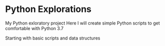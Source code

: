 # Python Explorations

My Python exloratory project
Here I will create simple Python scripts to get comfortable with Python 3.7

Starting with basic scripts and data structures
